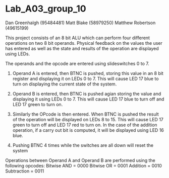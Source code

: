# Lab_A03_group_10
Dan Greenhalgh (95484481)
Matt Blake (58979250)
Matthew Robertson (49615199)

This project consists of an 8 bit ALU which can perform four
different operations on two 8 bit operands. Physical feedback on the 
values the user has entered as well as the state and results of the operation
are displayed using LEDs.

The operands and the opcode are entered using slideswitches 0 to 7.

1) Operand A is entered, then BTNC is pushed, storing this value in an 8
bit register and displaying it on LEDs 0 to 7. This will cause LED 17 blue to
turn on displaying the current state of the system.

2) Operand B is entered, then BTNC is pushed agian storing the value and
displaying it using LEDs 0 to 7. This will cause LED 17 blue to turn off
and LED 17 green to turn on.

3) Similarly the OPcode is then entered. When BTNC is pushed the result of the
operation will be displayed on LEDs 8 to 15. This will cause LED 17 green to turn
off and LED 17 red to turn on. In the case of the addition
operation, if a carry out bit is computed, it will be displayed using LED 16
blue.

4) Pushing BTNC 4 times while the switches are all down will reset the system

Operations between Operand A and Operand B are performed using the following
opcodes:
Bitwise AND = 0000
Bitwise OR = 0001
Addition = 0010
Subtraction = 0011